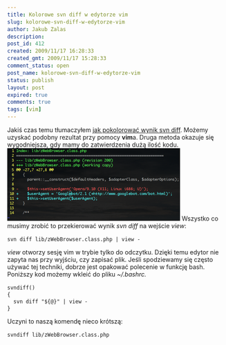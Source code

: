 ```yaml
---
title: Kolorowe svn diff w edytorze vim
slug: kolorowe-svn-diff-w-edytorze-vim
author: Jakub Zalas
description: 
post_id: 412
created: 2009/11/17 16:28:33
created_gmt: 2009/11/17 15:28:33
comment_status: open
post_name: kolorowe-svn-diff-w-edytorze-vim
status: publish
layout: post
expired: true
comments: true
tags: [vim]
---
```


Jakiś czas temu tłumaczyłem [jak pokolorować wynik svn diff](/kolorowanie-wyniku-svn-diff). Możemy uzyskać podobny rezultat przy pomocy **vim**a. Druga metoda okazuje się wygodniejsza, gdy mamy do zatwierdzenia dużą ilość kodu. ![Wynik svn diff w edytorze vim](/uploads/wp//2009/11/vim-diff-400x168.png) Wszystko co musimy zrobić to przekierować wynik _svn diff_ na wejście _view_:
    
    
    svn diff lib/zWebBrowser.class.php | view -

_view_ otworzy sesję vim w trybie tylko do odczytku. Dzięki temu edytor nie zapyta nas przy wyjściu, czy zapisać plik. Jeśli spodziewamy się często używać tej techniki, dobrze jest opakować polecenie w funkcję bash. Poniższy kod możemy wkleić do pliku _~/.bashrc._
    
    
    svndiff()
    {
      svn diff "${@}" | view -
    }

Uczyni to naszą komendę nieco krótszą: 
    
    
    svndiff lib/zWebBrowser.class.php
